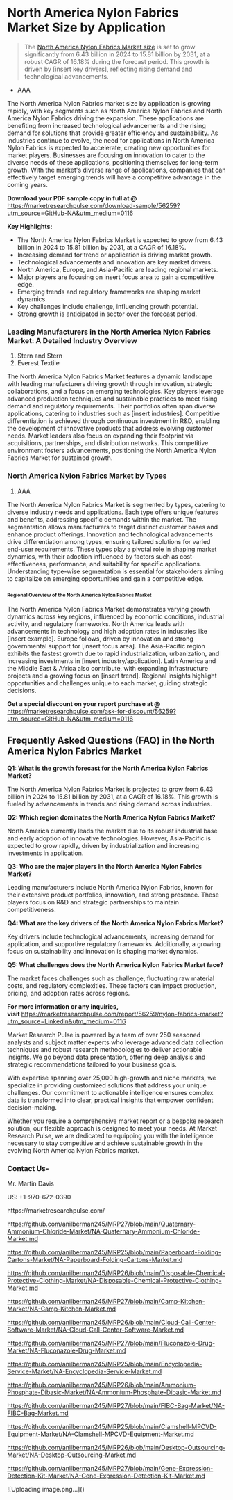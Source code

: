 <h1>North America Nylon Fabrics Market&nbsp;Size by Application</h1><blockquote><p>The <a href="https://marketresearchpulse.com/download-sample/56259?utm_source=GitHub-NA&amp;utm_medium=0116">North America Nylon Fabrics Market size</a> is set to grow significantly from 6.43 billion in 2024 to 15.81 billion by 2031, at a robust CAGR of 16.18% during the forecast period. This growth is driven by [insert key drivers], reflecting rising demand and technological advancements.</p></blockquote><ul><li>AAA</li></ul><p>The North America Nylon Fabrics market size by application is growing rapidly, with key segments such as North America Nylon Fabrics and North America Nylon Fabrics driving the expansion. These applications are benefiting from increased technological advancements and the rising demand for solutions that provide greater efficiency and sustainability. As industries continue to evolve, the need for applications in North America Nylon Fabrics is expected to accelerate, creating new opportunities for market players. Businesses are focusing on innovation to cater to the diverse needs of these applications, positioning themselves for long-term growth. With the market's diverse range of applications, companies that can effectively target emerging trends will have a competitive advantage in the coming years.</p><p><strong>Download your PDF sample copy in full at @ </strong><a href="https://marketresearchpulse.com/download-sample/56259?utm_source=GitHub-NA&amp;utm_medium=0116">https://marketresearchpulse.com/download-sample/56259?utm_source=GitHub-NA&amp;utm_medium=0116</a></p><p><strong>Key Highlights: </strong></p><ul><li>The North America Nylon Fabrics Market is expected to grow from 6.43 billion in 2024 to 15.81 billion by 2031, at a CAGR of 16.18%.</li><li>Increasing demand for trend or application is driving market growth.</li><li>Technological advancements and innovation are key market drivers.</li><li>North America, Europe, and Asia-Pacific are leading regional markets.</li><li>Major players are focusing on insert focus area to gain a competitive edge.</li><li>Emerging trends and regulatory frameworks are shaping market dynamics.</li><li>Key challenges include challenge, influencing growth potential.</li><li>Strong growth is anticipated in sector over the forecast period.</li></ul><h3>Leading Manufacturers in the North America Nylon Fabrics Market: A Detailed Industry Overview</h3><ol><li>Stern and Stern</li><li>Everest Textile</li></ol><div class="flex max-w-full flex-col flex-grow"><div class="min-h-8 text-message flex w-full flex-col items-end gap-2 whitespace-normal break-words [.text-message+&amp;]:mt-5" dir="auto" data-message-author-role="assistant" data-message-id="fd8432e4-4910-450d-b182-61b7bfb0a01f" data-message-model-slug="gpt-4o"><div class="flex w-full flex-col gap-1 empty:hidden first:pt-[3px]"><div class="markdown prose w-full break-words dark:prose-invert light"><p>The North America Nylon Fabrics Market features a dynamic landscape with leading manufacturers driving growth through innovation, strategic collaborations, and a focus on emerging technologies. Key players leverage advanced production techniques and sustainable practices to meet rising demand and regulatory requirements. Their portfolios often span diverse applications, catering to industries such as [insert industries]. Competitive differentiation is achieved through continuous investment in R&amp;D, enabling the development of innovative products that address evolving customer needs. Market leaders also focus on expanding their footprint via acquisitions, partnerships, and distribution networks. This competitive environment fosters advancements, positioning the North America Nylon Fabrics Market for sustained growth.</p></div></div></div></div><h3>North America Nylon Fabrics Market by Types</h3><ol><li>AAA</li></ol><div class="flex max-w-full flex-col flex-grow"><div class="min-h-8 text-message flex w-full flex-col items-end gap-2 whitespace-normal break-words [.text-message+&amp;]:mt-5" dir="auto" data-message-author-role="assistant" data-message-id="084470be-0bb7-4664-bddf-5156b4f41249" data-message-model-slug="gpt-4o-mini"><div class="flex w-full flex-col gap-1 empty:hidden first:pt-[3px]"><div class="markdown prose w-full break-words dark:prose-invert light"><p>The North America Nylon Fabrics Market is segmented by types, catering to diverse industry needs and applications. Each type offers unique features and benefits, addressing specific demands within the market. The segmentation allows manufacturers to target distinct customer bases and enhance product offerings. Innovation and technological advancements drive differentiation among types, ensuring tailored solutions for varied end-user requirements. These types play a pivotal role in shaping market dynamics, with their adoption influenced by factors such as cost-effectiveness, performance, and suitability for specific applications. Understanding type-wise segmentation is essential for stakeholders aiming to capitalize on emerging opportunities and gain a competitive edge.</p></div></div></div></div><h3><span style="font-size: 11px;">Regional Overview of the North America Nylon Fabrics Market</span></h3><div class="flex max-w-full flex-col flex-grow"><div class="min-h-8 text-message flex w-full flex-col items-end gap-2 whitespace-normal break-words [.text-message+&amp;]:mt-5" dir="auto" data-message-author-role="assistant" data-message-id="e9038762-ce64-4e30-91c9-9bd413514231" data-message-model-slug="gpt-4o-mini"><div class="flex w-full flex-col gap-1 empty:hidden first:pt-[3px]"><div class="markdown prose w-full break-words dark:prose-invert light"><p>The North America Nylon Fabrics Market demonstrates varying growth dynamics across key regions, influenced by economic conditions, industrial activity, and regulatory frameworks. North America leads with advancements in technology and high adoption rates in industries like [insert example]. Europe follows, driven by innovation and strong governmental support for [insert focus area]. The Asia-Pacific region exhibits the fastest growth due to rapid industrialization, urbanization, and increasing investments in [insert industry/application]. Latin America and the Middle East &amp; Africa also contribute, with expanding infrastructure projects and a growing focus on [insert trend]. Regional insights highlight opportunities and challenges unique to each market, guiding strategic decisions.</p></div></div></div></div><p><strong>Get a special discount on your report purchase at @ </strong><a href="https://marketresearchpulse.com/ask-for-discount/56259?utm_source=GitHub-NA&amp;utm_medium=0116">https://marketresearchpulse.com/ask-for-discount/56259?utm_source=GitHub-NA&amp;utm_medium=0116</a></p><h2>Frequently Asked Questions (FAQ) in the North America Nylon Fabrics Market</h2><p><strong>Q1: What is the growth forecast for the North America Nylon Fabrics Market?</strong></p><p>The North America Nylon Fabrics Market is projected to grow from 6.43 billion in 2024 to 15.81 billion by 2031, at a CAGR of 16.18%. This growth is fueled by advancements in trends and rising demand across industries.</p><p><strong>Q2: Which region dominates the North America Nylon Fabrics Market?</strong></p><p>North America currently leads the market due to its robust industrial base and early adoption of innovative technologies. However, Asia-Pacific is expected to grow rapidly, driven by industrialization and increasing investments in application.</p><p><strong>Q3: Who are the major players in the North America Nylon Fabrics Market?</strong></p><p>Leading manufacturers include North America Nylon Fabrics, known for their extensive product portfolios, innovation, and strong presence. These players focus on R&amp;D and strategic partnerships to maintain competitiveness.</p><p><strong>Q4: What are the key drivers of the North America Nylon Fabrics Market?</strong></p><p>Key drivers include technological advancements, increasing demand for application, and supportive regulatory frameworks. Additionally, a growing focus on sustainability and innovation is shaping market dynamics.</p><p><strong>Q5: What challenges does the North America Nylon Fabrics Market face?</strong></p><p>The market faces challenges such as challenge, fluctuating raw material costs, and regulatory complexities. These factors can impact production, pricing, and adoption rates across regions.</p><p><strong>For more information or any inquiries, visit&nbsp;</strong><a href="https://marketresearchpulse.com/report/56259/nylon-fabrics-market?utm_source=Linkedin&utm_medium=0116">https://marketresearchpulse.com/report/56259/nylon-fabrics-market?utm_source=Linkedin&utm_medium=0116</a></p><p>Market Research Pulse is powered by a team of over 250 seasoned analysts and subject matter experts who leverage advanced data collection techniques and robust research methodologies to deliver actionable insights. We go beyond data presentation, offering deep analysis and strategic recommendations tailored to your business goals.</p><p>With expertise spanning over 25,000 high-growth and niche markets, we specialize in providing customized solutions that address your unique challenges. Our commitment to actionable intelligence ensures complex data is transformed into clear, practical insights that empower confident decision-making.</p><p>Whether you require a comprehensive market report or a bespoke research solution, our flexible approach is designed to meet your needs. At Market Research Pulse, we are dedicated to equipping you with the intelligence necessary to stay competitive and achieve sustainable growth in the evolving North America Nylon Fabrics market.</p><h3><strong>Contact Us-</strong></h3><p>Mr. Martin Davis</p><p>US: +1-970-672-0390</p><p>https://marketresearchpulse.com/</p><p><a href="https://github.com/anilberman245/MRP27/blob/main/Quaternary-Ammonium-Chloride-Market/NA-Quaternary-Ammonium-Chloride-Market.md">https://github.com/anilberman245/MRP27/blob/main/Quaternary-Ammonium-Chloride-Market/NA-Quaternary-Ammonium-Chloride-Market.md</a></p><p><a href="https://github.com/anilberman245/MRP25/blob/main/Paperboard-Folding-Cartons-Market/NA-Paperboard-Folding-Cartons-Market.md">https://github.com/anilberman245/MRP25/blob/main/Paperboard-Folding-Cartons-Market/NA-Paperboard-Folding-Cartons-Market.md</a></p><p><a href="https://github.com/anilberman245/MRP26/blob/main/Disposable-Chemical-Protective-Clothing-Market/NA-Disposable-Chemical-Protective-Clothing-Market.md">https://github.com/anilberman245/MRP26/blob/main/Disposable-Chemical-Protective-Clothing-Market/NA-Disposable-Chemical-Protective-Clothing-Market.md</a></p><p><a href="https://github.com/anilberman245/MRP27/blob/main/Camp-Kitchen-Market/NA-Camp-Kitchen-Market.md">https://github.com/anilberman245/MRP27/blob/main/Camp-Kitchen-Market/NA-Camp-Kitchen-Market.md</a></p><p><a href="https://github.com/anilberman245/MRP26/blob/main/Cloud-Call-Center-Software-Market/NA-Cloud-Call-Center-Software-Market.md">https://github.com/anilberman245/MRP26/blob/main/Cloud-Call-Center-Software-Market/NA-Cloud-Call-Center-Software-Market.md</a></p><p><a href="https://github.com/anilberman245/MRP27/blob/main/Fluconazole-Drug-Market/NA-Fluconazole-Drug-Market.md">https://github.com/anilberman245/MRP27/blob/main/Fluconazole-Drug-Market/NA-Fluconazole-Drug-Market.md</a></p><p><a href="https://github.com/anilberman245/MRP25/blob/main/Encyclopedia-Service-Market/NA-Encyclopedia-Service-Market.md">https://github.com/anilberman245/MRP25/blob/main/Encyclopedia-Service-Market/NA-Encyclopedia-Service-Market.md</a></p><p><a href="https://github.com/anilberman245/MRP26/blob/main/Ammonium-Phosphate-Dibasic-Market/NA-Ammonium-Phosphate-Dibasic-Market.md">https://github.com/anilberman245/MRP26/blob/main/Ammonium-Phosphate-Dibasic-Market/NA-Ammonium-Phosphate-Dibasic-Market.md</a></p><p><a href="https://github.com/anilberman245/MRP27/blob/main/FIBC-Bag-Market/NA-FIBC-Bag-Market.md">https://github.com/anilberman245/MRP27/blob/main/FIBC-Bag-Market/NA-FIBC-Bag-Market.md</a></p><p><a href="https://github.com/anilberman245/MRP25/blob/main/Clamshell-MPCVD-Equipment-Market/NA-Clamshell-MPCVD-Equipment-Market.md">https://github.com/anilberman245/MRP25/blob/main/Clamshell-MPCVD-Equipment-Market/NA-Clamshell-MPCVD-Equipment-Market.md</a></p><p><a href="https://github.com/anilberman245/MRP26/blob/main/Desktop-Outsourcing-Market/NA-Desktop-Outsourcing-Market.md">https://github.com/anilberman245/MRP26/blob/main/Desktop-Outsourcing-Market/NA-Desktop-Outsourcing-Market.md</a></p><p><a href="https://github.com/anilberman245/MRP27/blob/main/Gene-Expression-Detection-Kit-Market/NA-Gene-Expression-Detection-Kit-Market.md">https://github.com/anilberman245/MRP27/blob/main/Gene-Expression-Detection-Kit-Market/NA-Gene-Expression-Detection-Kit-Market.md</a></p>
![Uploading image.png…]()
